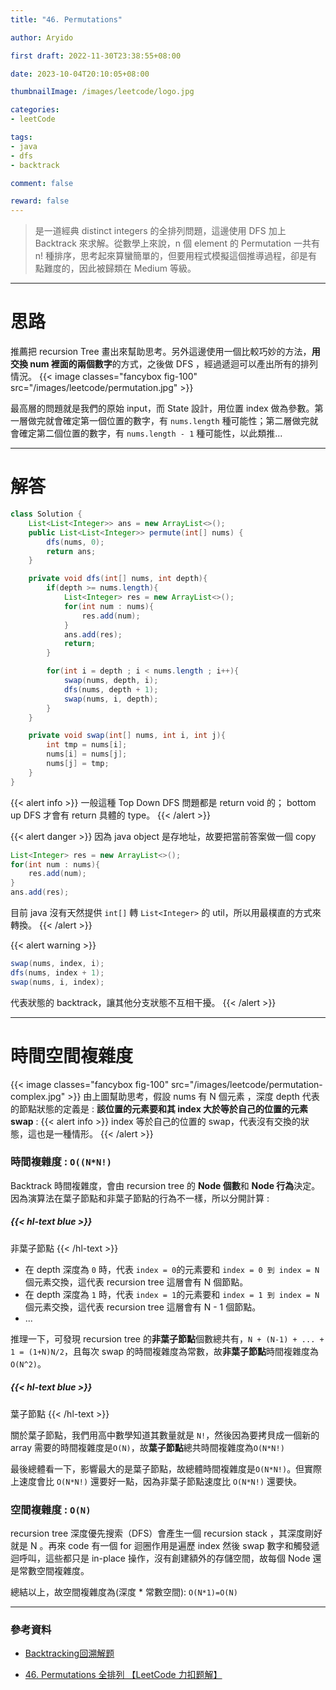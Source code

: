 ```yaml
---
title: "46. Permutations"

author: Aryido

first draft: 2022-11-30T23:38:55+08:00

date: 2023-10-04T20:10:05+08:00

thumbnailImage: /images/leetcode/logo.jpg

categories:
- leetCode

tags:
- java
- dfs
- backtrack

comment: false

reward: false
---
```

<!--BODY-->
> 是一道經典  distinct integers 的全排列問題，這邊使用 DFS 加上 Backtrack 來求解。從數學上來說，n 個 element 的 Permutation 一共有 n! 種排序，思考起來算蠻簡單的，但要用程式模擬這個推導過程，卻是有點難度的，因此被歸類在 Medium 等級。

<!--more-->

---

# 思路
推薦把 recursion Tree 畫出來幫助思考。另外這邊使用一個比較巧妙的方法，**用交換 num 裡面的兩個數字**的方式，之後做 DFS ，經過遞迴可以產出所有的排列情況。
{{< image classes="fancybox fig-100" src="/images/leetcode/permutation.jpg" >}}


最高層的問題就是我們的原始 input，而 State 設計，用位置 index 做為參數。第一層做完就會確定第一個位置的數字，有 ```nums.length``` 種可能性；第二層做完就會確定第二個位置的數字，有 ```nums.length - 1``` 種可能性，以此類推...

---

# 解答
```java
class Solution {
    List<List<Integer>> ans = new ArrayList<>();
    public List<List<Integer>> permute(int[] nums) {
        dfs(nums, 0);
        return ans;
    }

    private void dfs(int[] nums, int depth){
        if(depth >= nums.length){
            List<Integer> res = new ArrayList<>();
            for(int num : nums){
                res.add(num);
            }
            ans.add(res);
            return;
        }

        for(int i = depth ; i < nums.length ; i++){
            swap(nums, depth, i);
            dfs(nums, depth + 1);
            swap(nums, i, depth);
        }
    }

    private void swap(int[] nums, int i, int j){
        int tmp = nums[i];
        nums[i] = nums[j];
        nums[j] = tmp;
    }
}
```
{{< alert info >}}
一般這種 Top Down DFS 問題都是 return void 的； bottom up DFS 才會有 return 具體的 type。
{{< /alert >}}

{{< alert danger >}}
因為 java object 是存地址，故要把當前答案做一個 copy
```java
List<Integer> res = new ArrayList<>();
for(int num : nums){
    res.add(num);
}
ans.add(res);
```
目前 java 沒有天然提供 ```int[]``` 轉 ```List<Integer>``` 的 util，所以用最樸直的方式來轉換。
{{< /alert >}}

{{< alert warning >}}
```java
swap(nums, index, i);
dfs(nums, index + 1);
swap(nums, i, index);
```
代表狀態的 backtrack，讓其他分支狀態不互相干擾。
{{< /alert >}}

---

# 時間空間複雜度
{{< image classes="fancybox fig-100" src="/images/leetcode/permutation-complex.jpg" >}}
由上圖幫助思考，假設 nums 有 N 個元素 ，深度 depth 代表的節點狀態的定義是 : **該位置的元素要和其 index 大於等於自己的位置的元素 swap** :
{{< alert info >}}
index 等於自己的位置的 swap，代表沒有交換的狀態，這也是一種情形。
{{< /alert >}}

### 時間複雜度 : ```O((N*N!)```
Backtrack 時間複雜度，會由 recursion tree 的 **Node 個數**和 **Node 行為**決定。因為演算法在葉子節點和非葉子節點的行為不一樣，所以分開計算 :

##### {{< hl-text blue >}}
非葉子節點
{{< /hl-text >}}
  - 在 depth 深度為 ```0``` 時，代表 ```index = 0```的元素要和  ```index = 0 到 index = N``` 個元素交換，這代表 recursion tree 這層會有 N 個節點。
  - 在 depth 深度為 ```1``` 時，代表 ```index = 1```的元素要和  ```index = 1 到 index = N``` 個元素交換，這代表 recursion tree 這層會有 N - 1 個節點。
  - ...

推理一下，可發現  recursion tree 的**非葉子節點**個數總共有，```N + (N-1) + ... + 1 = (1+N)N/2```，且每次 swap 的時間複雜度為常數，故**非葉子節點**時間複雜度為 ```O(N^2)```。

##### {{< hl-text blue >}}
葉子節點
{{< /hl-text >}}

關於葉子節點，我們用高中數學知道其數量就是 ```N!```，然後因為要拷貝成一個新的 array 需要的時間複雜度是```O(N)```，故**葉子節點**總共時間複雜度為```O(N*N!)```


最後總體看一下，影響最大的是葉子節點，故總體時間複雜度是```O(N*N!)```。但實際上速度會比 ```O(N*N!)``` 還要好一點，因為非葉子節點速度比 ```O(N*N!)``` 還要快。

### 空間複雜度 : ```O(N)```

recursion tree 深度優先搜索（DFS）會產生一個 recursion stack ，其深度剛好就是 N 。再來 code 有一個 for 迴圈作用是遍歷 index 然後 swap 數字和觸發遞迴呼叫，這些都只是 in-place 操作，沒有創建額外的存儲空間，故每個 Node 還是常數空間複雜度。


總結以上，故空間複雜度為(深度 * 常數空間): ```O(N*1)=O(N)```

---
### 參考資料

- [Backtracking回溯解题](https://www.youtube.com/watch?v=xqidNhvwKzI&list=PLV5qT67glKSErHD66rKTfqerMYz9OaTOs&index=18)

- [46. Permutations 全排列 【LeetCode 力扣题解】](loud.google.com/config-connector/docs/reference/overview)

